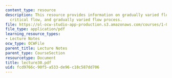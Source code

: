 ```yaml
---
content_type: resource
description: This resource provides information on gradually varied flow profiles,
  critical flow, and gradually varied flow process.
file: https://ol-ocw-studio-app-production.s3.amazonaws.com/courses/1-060-engineering-mechanics-ii-spring-2006/fcd9766c90f5a533de96c18c587dd706_lecture30.pdf
file_type: application/pdf
learning_resource_types:
- Lecture Notes
ocw_type: OCWFile
parent_title: Lecture Notes
parent_type: CourseSection
resourcetype: Document
title: lecture30.pdf
uid: fcd9766c-90f5-a533-de96-c18c587dd706
---
```

